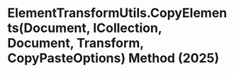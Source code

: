 # ElementTransformUtils.CopyElements(Document, ICollection<ElementId>, Document, Transform, CopyPasteOptions) Method (2025)

﻿